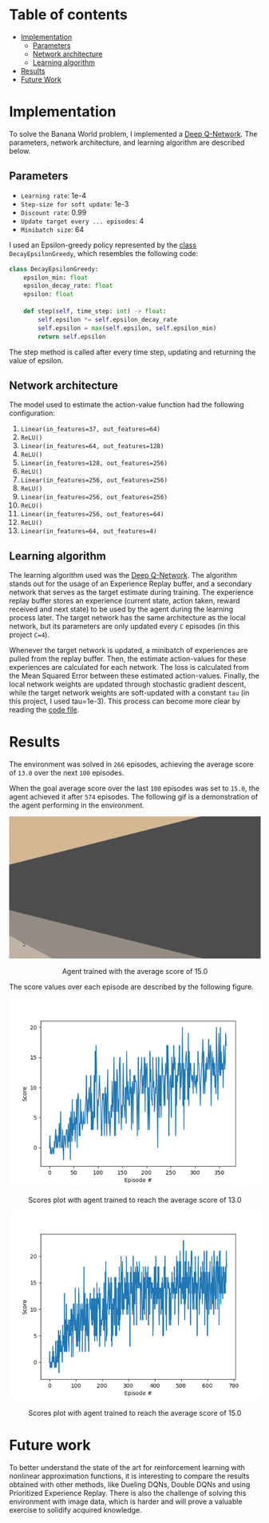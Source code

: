 # Table of contents

- [Implementation](#implementation)
    - [Parameters](#parameters)
    - [Network architecture](#network-architecture)
    - [Learning algorithm](#learning-algorithm)
- [Results](#results)
- [Future Work](#future-work)

# Implementation

To solve the Banana World problem, I implemented
a [Deep Q-Network](https://storage.googleapis.com/deepmind-media/dqn/DQNNaturePaper.pdf). The parameters, network
architecture, and learning algorithm are described below.

## Parameters

- `Learning rate`: 1e-4
- `Step-size for soft update`: 1e-3
- `Discount rate`: 0.99
- `Update target every ... episodes`: 4
- `Minibatch size`: 64

I used an Epsilon-greedy policy represented by the [class](src/epsilon_policies.py) `DecayEpsilonGreedy`, which 
resembles the following code:
```python
class DecayEpsilonGreedy:
    epsilon_min: float
    epsilon_decay_rate: float
    epsilon: float
    
    def step(self, time_step: int) -> float:
        self.epsilon *= self.epsilon_decay_rate
        self.epsilon = max(self.epsilon, self.epsilon_min)
        return self.epsilon
```
The step method is called after every time step, updating and returning the value of epsilon.

## Network architecture

The model used to estimate the action-value function had the following configuration:

1. `Linear(in_features=37, out_features=64)`
2. `ReLU()`
3. `Linear(in_features=64, out_features=128)`
4. `ReLU()`
5. `Linear(in_features=128, out_features=256)`
6. `ReLU()`
7. `Linear(in_features=256, out_features=256)`
8. `ReLU()`
9. `Linear(in_features=256, out_features=256)`
10. `ReLU()`
11. `Linear(in_features=256, out_features=64)`
12. `ReLU()`
13. `Linear(in_features=64, out_features=4)`

## Learning algorithm

The learning algorithm used was
the [Deep Q-Network](https://storage.googleapis.com/deepmind-media/dqn/DQNNaturePaper.pdf). The algorithm stands out for
the usage of an Experience Replay buffer, and a secondary network that serves as the target estimate during training.
The experience replay buffer stores an experience (current state, action taken, reward received and next state) to be
used by the agent during the learning process later. The target network has the same architecture as the local network,
but its parameters are only updated every `C`
episodes (in this project `C=4`).

Whenever the target network is updated, a minibatch of experiences are pulled from the replay buffer. Then, the estimate
action-values for these experiences are calculated for each network. The loss is calculated from the Mean Squared Error
between these estimated action-values. Finally, the local network weights are updated through stochastic gradient
descent, while the target network weights are soft-updated with a constant `tau` (in this project, I used tau=1e-3).
This process can become more clear by reading the [code file](src/agent.py).

# Results

The environment was solved in `266` episodes, achieving the average score of `13.0` over the next `100` episodes.

When the goal average score over the last `100` episodes was set to `15.0`, the agent achieved it after `574`
episodes. The following gif is a demonstration of the agent performing in the environment.

<p align="center">
    <img src="resources/banana-catcher.gif" alt="animated"/>
    <p align="center">Agent trained with the average score of 15.0</p>
</p>

The score values over each episode are described by the following figure.

<p align="center">
    <img src="resources/scores-plot.png"/>
    <p align="center">Scores plot with agent trained to reach the average score of 13.0</p>
</p>

<p align="center">
    <img src="resources/scores-plot-15.png"/>
    <p align="center">Scores plot with agent trained to reach the average score of 15.0</p>
</p>

# Future work

To better understand the state of the art for reinforcement learning with nonlinear approximation functions, it is
interesting to compare the results obtained with other methods, like Dueling DQNs, Double DQNs and using Prioritized
Experience Replay. There is also the challenge of solving this environment with image data, which is harder and will
prove a valuable exercise to solidify acquired knowledge.
